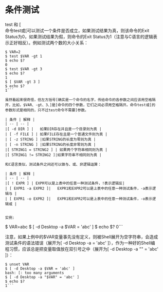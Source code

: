 # 条件测试

test 和 [  
命令test或[可以测试一个条件是否成立，如果测试结果为真，则该命令的Exit Status为0，如果测试结果为假，则命令的Exit Status为1（注意与C语言的逻辑表示正好相反）。例如测试两个数的大小关系：  
```
$ VAR=2
$ test $VAR -gt 1
$ echo $?
0
$ test $VAR -gt 3
$ echo $?
1
$ [ $VAR -gt 3 ]
$ echo $?
1```

虽然看起来很奇怪，但左方括号[确实是一个命令的名字，传给命令的各参数之间应该用空格隔开，比如，$VAR、-gt、3、]是[命令的四个参数，它们之间必须用空格隔开。命令test或[的参数形式是相同的，只不过test命令不需要]参数。  

| 条件 | 解释 |
| -- | -- |
|[ -d DIR ] |	如果DIR存在并且是一个目录则为真 |
| [ -f FILE ] | 如果FILE存在且是一个普通文件则为真 |
| [ -z STRING ] |如果STRING的长度为零则为真 |
| [ -n STRING ] |如果STRING的长度非零则为真 |
|[ STRING1 = STRING2 ] | 如果两个字符串相同则为真 |
|[ STRING1 != STRING2 ]|如果字符串不相同则为真 |

和C语言类似，测试条件之间还可以做与、或、非逻辑运算：  

| 条件 | 解释 |
| -- | -- |
|[ ! EXPR ] | EXPR可以是上表中的任意一种测试条件，!表示逻辑反|
| [ EXPR1 -a EXPR2 ]|	EXPR1和EXPR2可以是上表中的任意一种测试条件，-a表示逻辑与 |
| [ EXPR1 -o EXPR2 ]|	EXPR1和EXPR2可以是上表中的任意一种测试条件，-o表示逻辑或 |


实例:  
```
$ VAR=abc
$ [ -d Desktop -a $VAR = 'abc' ]
$ echo $?
0```

注意，如果上例中的$VAR变量事先没有定义，则被Shell展开为空字符串，会造成测试条件的语法错误（展开为[ -d Desktop -a = 'abc' ]），作为一种好的Shell编程习惯，应该总是把变量取值放在双引号之中（展开为[ -d Desktop -a "" = 'abc' ]）：  
```
$ unset VAR
$ [ -d Desktop -a $VAR = 'abc' ]
bash: [: too many arguments
$ [ -d Desktop -a "$VAR" = 'abc' ]
$ echo $?
1```
